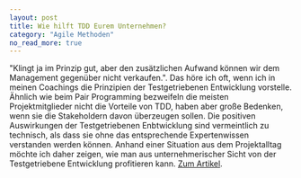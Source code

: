 ```yaml
---
layout: post
title: Wie hilft TDD Eurem Unternehmen?
category: "Agile Methoden"
no_read_more: true
---
```


"Klingt ja im Prinzip gut, aber den zusätzlichen Aufwand können wir dem Management gegenüber nicht verkaufen.". Das höre ich oft, wenn ich in meinen Coachings die Prinzipien der Testgetriebenen Entwicklung vorstelle.
Ähnlich wie beim Pair Programming bezweifeln die meisten Projektmitglieder nicht die Vorteile von
TDD, haben aber große Bedenken, wenn sie die Stakeholdern davon überzeugen sollen. 
Die positiven Auswirkungen der Testgetriebenen Enbtwicklung sind vermeintlich zu technisch, 
als dass sie ohne das entsprechende Expertenwissen verstanden werden können.
Anhand einer Situation aus dem Projektalltag möchte ich daher zeigen, wie man aus unternehmerischer Sicht von der Testgetriebene Entwicklung profitieren kann. 
[Zum Artikel](https://blogs.itemis.com/de/wie-hilft-tdd-eurem-unternehmen).
